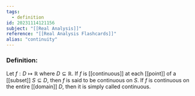```yaml
---
tags:
  - definition
id: 20231114121156
subject: "[[Real Analysis]]"
reference: "[[Real Analysis Flashcards]]"
alias: "continuity"
---
```

### Definition:
Let $f : D \mapsto \mathbb{R}$ where $D \subseteq \mathbb{R}$. If $f$ is [[continuous]] at each [[point]] of a [[subset]] $S \subseteq D$, then $f$ is said to be continuous on $S$. If $f$ is continuous on the entire [[domain]] $D$, then it is simply called continuous.
